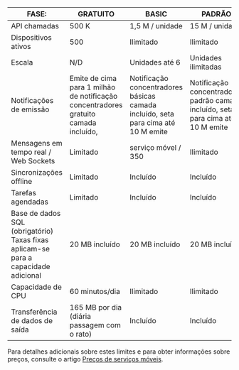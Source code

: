 
| FASE: | GRATUITO | BASIC | PADRÃO |
|----|----|----|----|
| API chamadas | 500 K | 1,5 M / unidade | 15 M / unidade |
| Dispositivos ativos | 500 | Ilimitado | Ilimitado |
| Escala | N/D | Unidades até 6 | Unidades ilimitadas |
| Notificações de emissão | Emite de cima para 1 milhão de notificação concentradores gratuito camada incluído, | Notificação concentradores básicas camada incluído, seta para cima até 10 M emite | Notificação concentradores padrão camada incluído, seta para cima até 10 M emite |
| Mensagens em tempo real /<br/>Web Sockets | Limitado | serviço móvel / 350 | Ilimitado |
| Sincronizações offline | Limitado | Incluído | Incluído |
| Tarefas agendadas  | Limitado | Incluído | Incluído |
| Base de dados SQL (obrigatório) <br/>Taxas fixas aplicam-se para a capacidade adicional | 20 MB incluído | 20 MB incluído | 20 MB incluído |
| Capacidade de CPU | 60 minutos/dia | Ilimitado | Ilimitado |
| Transferência de dados de saída | 165 MB por dia (diária passagem com o rato) | Incluído | Incluído |

Para detalhes adicionais sobre estes limites e para obter informações sobre preços, consulte o artigo [Preços de serviços móveis](https://azure.microsoft.com/pricing/details/mobile-services/). 
